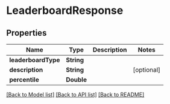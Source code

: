 # LeaderboardResponse

## Properties
Name | Type | Description | Notes
------------ | ------------- | ------------- | -------------
**leaderboardType** | **String** |  | 
**description** | **String** |  | [optional] 
**percentile** | **Double** |  | 

[[Back to Model list]](../README.md#documentation-for-models) [[Back to API list]](../README.md#documentation-for-api-endpoints) [[Back to README]](../README.md)



